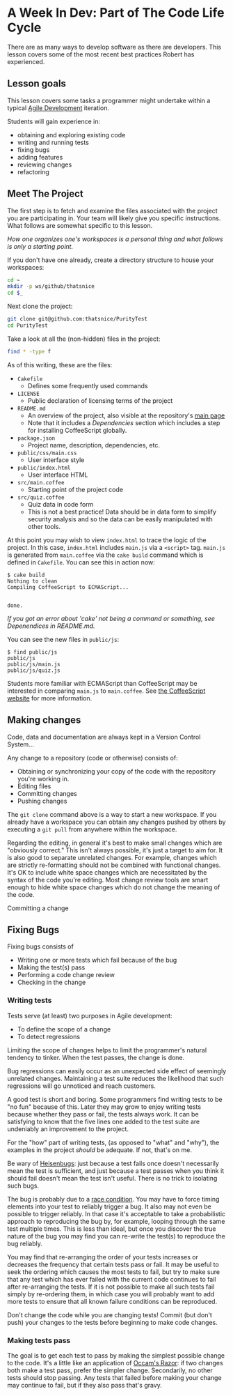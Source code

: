 # A Week In Dev: Part of The Code Life Cycle

There are as many ways to develop software as there are developers. This
lesson covers some of the most recent best practices Robert has experienced.

## Lesson goals

This lesson covers some tasks a programmer might undertake within a typical
[Agile Development](https://en.wikipedia.org/wiki/Agile_software_development)
iteration.

Students will gain experience in:

  - obtaining and exploring existing code
  - writing and running tests
  - fixing bugs
  - adding features
  - reviewing changes
  - refactoring

## Meet The Project

The first step is to fetch and examine the files associated with the project
you are participating in. Your team will likely give you specific
instructions. What follows are somewhat specific to this lesson.

_How one organizes one's workspaces is a personal thing and what follows is
only a starting point._

If you don't have one already, create a directory structure to house your
workspaces:

```sh
cd ~
mkdir -p ws/github/thatsnice
cd $_
```

Next clone the project:


```sh
git clone git@github.com:thatsnice/PurityTest
cd PurityTest
```

Take a look at all the (non-hidden) files in the project:

```sh
find * -type f
```

As of this writing, these are the files:

- `Cakefile`
  - Defines some frequently used commands
- `LICENSE`
  - Public declaration of licensing terms of the project
- `README.md`
  - An overview of the project, also visible at the repository's [main page](https://github.com/thatsnice/PurityTest)
  - Note that it includes a *Dependencies* section which includes a step for installing CoffeeScript globally.
- `package.json`
  - Project name, description, dependencies, etc.
- `public/css/main.css`
  - User interface style
- `public/index.html`
  - User interface HTML
- `src/main.coffee`
  - Starting point of the project code
- `src/quiz.coffee`
  - Quiz data in code form
  - This is not a best practice! Data should be in data form to simplify security analysis and so the data can be easily manipulated with other tools.

At this point you may wish to view `index.html` to trace the logic of the
project. In this case, `index.html` includes `main.js` via a `<script>` tag.
`main.js` is generated from `main.coffee` via the `cake build` command which
is defined in `Cakefile`. You can see this in action now:

```console
$ cake build
Nothing to clean
Compiling CoffeeScript to ECMAScript...


done.
```

_If you got an error about 'cake' not being a command or something, see Depenendices in README.md._

You can see the new files in `public/js`:

```console
$ find public/js
public/js
public/js/main.js
public/js/quiz.js
```

Students more familiar with ECMAScript than CoffeeScript may be interested in
comparing `main.js` to `main.coffee`. See [the CoffeeScript
website](http://coffeescript.org) for more information.


## Making changes

Code, data and documentation are always kept in a Version Control System...

Any change to a repository (code or otherwise) consists of:

- Obtaining or synchronizing your copy of the code with the repository you're working in.
- Editing files
- Committing changes
- Pushing changes

The `git clone` command above is a way to start a new workspace. If you
already have a workspace you can obtain any changes pushed by others by
executing a `git pull` from anywhere within the workspace.

Regarding the editing, in general it's best to make small changes which are
"obviously correct." This isn't always possible, it's just a target to aim
for. It is also good to separate unrelated changes. For example, changes which
are strictly re-formatting should not be combined with functional changes.
It's OK to include white space changes which are necessitated by the syntax of
the code you're editing. Most change review tools are smart enough to hide
white space changes which do not change the meaning of the code.

Committing a change 

## Fixing Bugs

Fixing bugs consists of

- Writing one or more tests which fail because of the bug
- Making the test(s) pass
- Performing a code change review
- Checking in the change

### Writing tests

Tests serve (at least) two purposes in Agile development:

- To define the scope of a change
- To detect regressions

Limiting the scope of changes helps to limit the programmer's natural tendency
to tinker. When the test passes, the change is done.

Bug regressions can easily occur as an unexpected side effect of seemingly
unrelated changes. Maintaining a test suite reduces the likelihood that such
regressions will go unnoticed and reach customers.

A good test is short and boring. Some programmers find writing tests to be "no
fun" because of this. Later they may grow to enjoy writing tests because
whether they pass or fail, the tests always work. It can be satisfying to know
that the five lines one added to the test suite are undeniably an improvement
to the project.

For the "how" part of writing tests, (as opposed to "what" and "why"), the
examples in the project _should_ be adequate. If not, that's on me.

Be wary of [Heisenbugs](https://en.wikipedia.org/wiki/Heisenbug): just because
a test fails once doesn't necessarily mean the test is sufficient, and just
because a test passes when you think it should fail doesn't mean the test
isn't useful. There is no trick to isolating such bugs.

The bug is probably due to a [race
condition](https://en.wikipedia.org/wiki/Race_condition). You may have to
force timing elements into your test to reliably trigger a bug.  It also may
not even be possible to trigger reliably. In that case it's acceptable to take
a probabilistic approach to reproducing the bug by, for example, looping
through the same test multiple times. This is less than ideal, but once you
discover the true nature of the bug you may find you can re-write the test(s)
to reproduce the bug reliably.

You may find that re-arranging the order of your tests increases or decreases
the frequency that certain tests pass or fail. It may be useful to seek the
ordering which causes the most tests to fail, but try to make sure that any test
which has ever failed with the current code continues to fail after
re-arranging the tests. If it is not possible to make all such tests fail
simply by re-ordering them, in which case you will probably want to add more
tests to ensure that all known failure conditions can be reproduced.

Don't change the code while you are changing tests! Commit (but don't push)
your changes to the tests before beginning to make code changes.

### Making tests pass

The goal is to get each test to pass by making the simplest possible change to
the code. It's a little like an application of [Occam's
Razor](https://en.wikipedia.org/wiki/Occam%27s_razor): if two changes both
make a test pass, prefer the simpler change. Secondarily, no other tests
should stop passing. Any tests that failed before making your change may
continue to fail, but if they also pass that's gravy.
